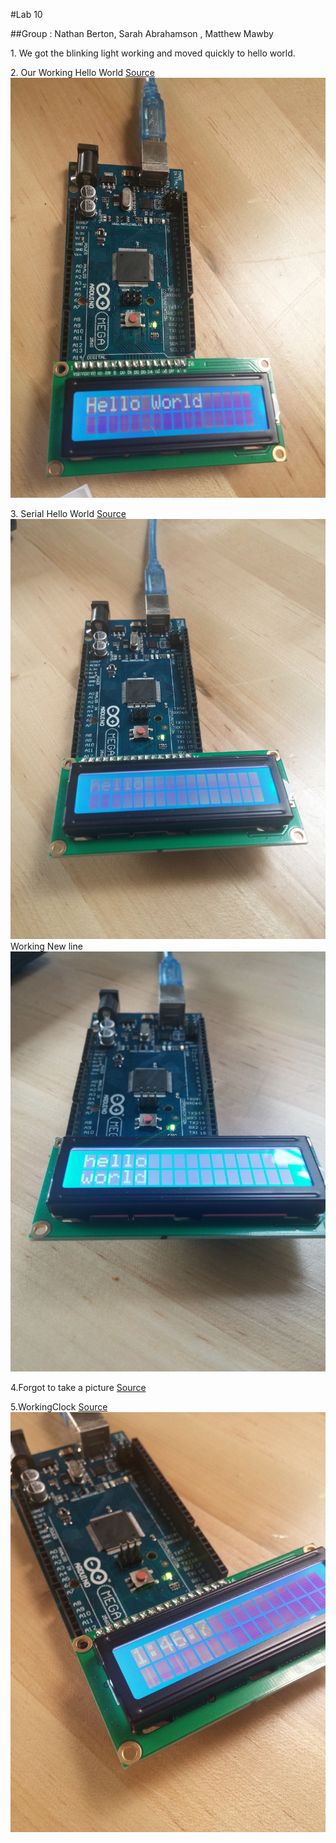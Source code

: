 #Lab 10 

##Group : Nathan Berton, Sarah Abrahamson , Matthew Mawby


1\. We got the blinking light working and moved quickly to hello world.

2\. Our Working Hello World [Source](lab10.txt)
![Hello World](Lab10HelloWorld.jpg)

3\. Serial Hello World [Source](Lab10.txt)
	![Serial Hello](Lab10Hello.jpg)
	 Working New line
	 ![Working\n](Lab10n.jpg)

4\.Forgot to take a picture [Source](lab10.ino)

5\.WorkingClock [Source](lab10part5.ino)
![WorkingClock](Lab10Clock.jpg)